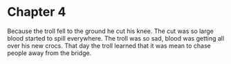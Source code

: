 # Chapter 4

Because the troll fell to the ground he cut his knee. 
The cut was so large blood started to spill everywhere.
The troll was so sad, blood was getting all over his new crocs. 
That day the troll learned that it was mean to chase people away from the bridge.
